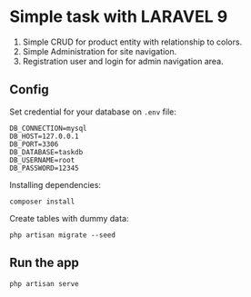 # Simple task with LARAVEL 9

1. Simple CRUD for product entity with relationship to colors.
2. Simple Administration for site navigation.
3. Registration user and login for admin navigation area.


## Config

Set credential for your database on `.env` file:

    DB_CONNECTION=mysql
    DB_HOST=127.0.0.1
    DB_PORT=3306
    DB_DATABASE=taskdb
    DB_USERNAME=root
    DB_PASSWORD=12345

Installing dependencies:

    composer install

Create tables with dummy data:

    php artisan migrate --seed

## Run the app

    php artisan serve
